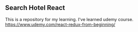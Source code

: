 ## Search Hotel React
This is a repository for my learning.
I've learned udemy course.
https://www.udemy.com/react-redux-from-beginning/
